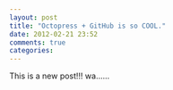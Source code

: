 ```yaml
---
layout: post
title: "Octopress + GitHub is so COOL."
date: 2012-02-21 23:52
comments: true
categories: 
---
```


This is a new post!!!
wa......

